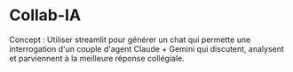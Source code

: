 # Collab-IA

Concept : Utiliser streamlit pour générer un chat qui permette une interrogation d'un couple d'agent Claude + Gemini qui discutent, analysent et parviennent à la meilleure réponse collégiale.